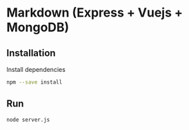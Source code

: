 # Markdown (Express + Vuejs + MongoDB)

## Installation

Install dependencies

```bash
npm --save install
```

## Run

```bash
node server.js
```